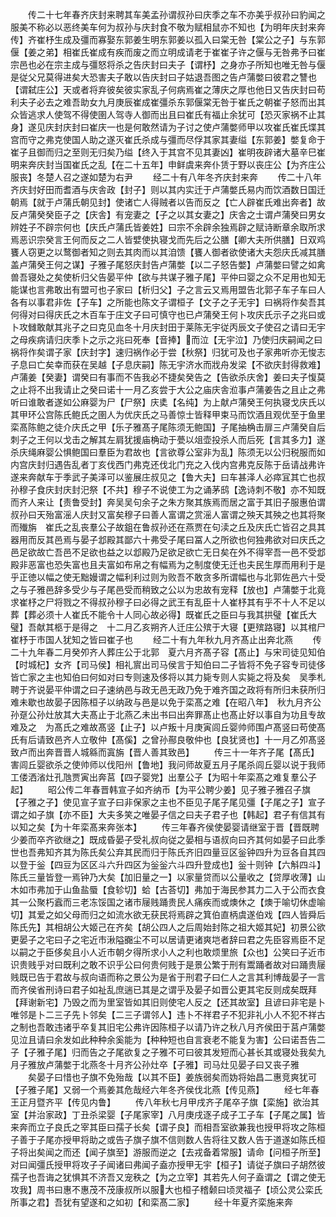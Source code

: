 <!-- { "loadSidebar": true } -->
　　传二十七年春齐庆封来聘其车美孟孙谓叔孙曰庆季之车不亦美乎叔孙曰豹闻之服美不称必以恶终美车何为叔孙与庆封食不敬为赋相鼠亦不知也【为明年庆封来奔传】齐崔杼生成及彊而寡娶东郭姜生明东郭姜以孤入曰棠无咎【棠公之子】与东郭偃【姜之弟】相崔氏崔成有疾而废之而立明成请老于崔崔子许之偃与无咎弗予曰崔宗邑也必在宗主成与彊怒将杀之告庆封曰夫子【谓杼】之身亦子所知也唯无咎与偃是従父兄莫得进矣大恐害夫子敢以告庆封曰子姑退吾图之告卢蒲嫳曰彼君之讐也【谓弑庄公】天或者将弃彼矣彼实家乱子何病焉崔之薄庆之厚也他日又告庆封曰苟利夫子必去之难吾助女九月庚辰崔成崔彊杀东郭偃棠无咎于崔氏之朝崔子怒而出其众皆逃求人使驾不得使圉人驾寺人御而出且曰崔氏有福止余犹可【恐灭家祸不止其身】遂见庆封庆封曰崔庆一也是何敢然请为子讨之使卢蒲嫳师甲以攻崔氏崔氏堞其宫而守之弗克使国人助之遂灭崔氏杀成与彊而尽俘其家其妻缢【东郭姜】嫳复命于崔子且御而归之至则无归矣乃缢【终入于其宫不见其妻凶】崔明夜辟诸大墓辛巳崔明来奔庆封当国崔氏之乱【在二十五年】申鲜虞来奔仆赁于野以丧庄公【为齐庄公服丧】冬楚人召之遂如楚为右尹
　　经二十有八年冬齐庆封来奔
　　传二十八年齐庆封好田而耆酒与庆舎政【封子】则以其内实迁于卢蒲嫳氏易内而饮酒数日国迁朝焉【就于卢蒲氏朝见封】使诸亡人得贼者以告而反之【亡人辟崔氏难出奔者】故反卢蒲癸癸臣子之【庆舎】有宠妻之【子之以其女妻之】庆舎之士谓卢蒲癸曰男女辨姓子不辟宗何也【庆氏卢蒲氏皆姜姓】曰宗不余辟余独焉辟之赋诗断章余取所求焉恶识宗癸言王何而反之二人皆嬖使执寝戈而先后之公膳【卿大夫所供膳】日双鸡饔人窃更之以鹜御者知之则去其肉而以其洎馈【饔人御者欲使诸大夫怨庆氏减其膳盖卢蒲癸王何之谋】子雅子尾怒庆封告卢蒲嫳【以二子怒告嫳】卢蒲嫳曰譬之如禽兽吾寝处之矣使析归父告晏平仲【欲与共谋子雅子尾】平仲曰婴之众不足用也知无能谋也言弗敢出有盟可也子家曰【析归父】子之言云又焉用盟告北郭子车子车曰人各有以事君非佐【子车】之所能也陈文子谓桓子【文子之子无宇】曰祸将作矣吾其何得对曰得庆氏之木百车于庄文子曰可慎守也已卢蒲癸王何卜攻庆氏示子之兆曰或卜攻雠敢献其兆子之曰克见血冬十月庆封田于莱陈无宇従丙辰文子使召之请曰无宇之母疾病请归庆季卜之示之兆曰死奉【音捧】而泣【无宇泣】乃使归庆嗣闻之曰祸将作矣谓子家【庆封字】速归祸作必于尝【秋祭】归犹可及也子家弗听亦无悛志子息曰亡矣幸而获在吴越【子息庆嗣】陈无宇济水而戕舟发梁【不欲庆封得救难】卢蒲姜【癸妻】谓癸曰有事而不告我必不捷矣癸告之【告欲杀庆舍】姜曰夫子愎莫之止将不出我请止之癸曰诺十一月乙亥尝于大公之庙庆舎涖事卢蒲姜告之且止之弗听曰谁敢者遂如公麻婴为尸【尸祭】庆奊【名纯】为上献卢蒲癸王何执寝戈庆氏以其甲环公宫陈氏鲍氏之圉人为优庆氏之马善惊士皆释甲束马而饮酒且观优至于鱼里栾髙陈鲍之徒介庆氏之甲【乐子雅髙子尾陈须无鲍国】子尾抽桷击扉三卢蒲癸自后刺子之王何以戈击之解其左肩犹援庙桷动于甍以俎壶投杀人而后死【言其多力】遂杀庆绳麻婴公惧鲍国曰羣臣为君故也【言欲尊公室非为乱】陈须无以公归税服而如内宫庆封归遇告乱者丁亥伐西门弗克还伐北门充之入伐内宫弗克反陈于岳请战弗许遂来奔献车于季武子美泽可以鉴展庄叔见之【鲁大夫】曰车甚泽人必瘁冝其亡也叔孙穆子食庆封庆封汜祭【不共】穆子不说使工为之诵茅鸱【逸诗刺不敬】亦不知既而齐人来让【责鲁受封】奔吴吴句余子之朱方聚其族焉而居之富于其旧子服惠伯谓叔孙曰天殆富滛人庆封又富矣穆子曰善人富谓之赏滛人富谓之殃天其殃之也其将聚而殱旃　崔氏之乱丧羣公子故鉏在鲁叔孙还在燕贾在句渎之丘及庆氏亡皆召之具其器用而反其邑焉与晏子邶殿其鄙六十弗受子尾曰冨人之所欲也何独弗欲对曰庆氏之邑足欲故亡吾邑不足欲也益之以邶殿乃足欲足欲亡无日矣在外不得宰吾一邑不受邶殿非恶富也恐失富也且夫富如布帛之有幅焉为之制度使无迁也夫民生厚而用利于是乎正徳以幅之使无黜嫚谓之幅利利过则为败吾不敢贪多所谓幅也与北郭佐邑六十受之与子雅邑辞多受少与子尾邑受而稍致之公以为忠故有宠释【放也】卢蒲嫳于北竟求崔杼之尸将戮之不得叔孙穆子曰必得之武王有乱臣十人崔杼其有乎不十人不足以葬【葬必须十人崔氏不能令十人同心故必得】既崔氏之臣曰与我其拱璧【崔氏大璧】吾献其柩于是得之　十二月乙亥朔齐人迁庄公殡于大寝【更殡路寝】以其棺尸崔杼于市国人犹知之皆曰崔子也
　　经二十有九年秋九月齐髙止出奔北燕
　　传二十九年春二月癸夘齐人葬庄公于北郭　夏六月齐髙子容【髙止】与宋司徒见知伯【时城杞】女齐【司马侯】相礼賔出司马侯言于知伯曰二子皆将不免子容专司徒侈皆亡家之主也知伯曰何如对曰专则速及侈将以其力毙专则人实毙之将及矣　吴季札聘于齐说晏平仲谓之曰子速纳邑与政无邑无政乃免于难齐国之政将有所归未获所归难未歇也故晏子因陈桓子以纳政与邑是以免于栾髙之难【在昭八年】　秋九月齐公孙趸公孙灶放其大夫髙止于北燕乙未出书曰出奔罪髙止也髙止好以事自为功且专故难及之　为髙氏之难故髙竖【止子】以卢叛十月庚寅闾丘婴帅师围卢髙竖曰苟使髙氏有后请致邑齐人立敬仲【髙傒】之曾孙酀良敬仲也【良犹贤也】十一月乙夘髙竖致卢而出奔晋晋人城緜而寘旃【晋人善其致邑】
　　传三十一年齐子尾【髙氏】害闾丘婴欲杀之使帅师以伐阳州【鲁地】我问师故夏五月子尾杀闾丘婴以说于我师工偻洒渻灶孔虺贾寅出奔莒【四子婴党】出羣公子【为昭十年栾髙之难复羣公子起】
　　昭公传二年春晋韩宣子如齐纳币【为平公聘少姜】见子雅子雅召子旗【子雅之子】使见宣子宣子曰非保家之主也不臣见子尾子尾见彊【子尾之子】宣子谓之如子旗【亦不臣】大夫多笑之唯晏子信之曰夫子君子也【韩起】君子有信其有以知之矣【为十年栾髙来奔张本】
　　传三年春齐侯使晏婴请继室于晋【晋既聘少姜而卒齐欲继之】既成昏晏子受礼叔向従之晏相与语叔向曰齐其何如晏子曰此季世也吾弗知齐其为陈氏矣公弃其民而归于陈氏齐旧四量豆区釡钟四升为豆各自其四以登于釡【四豆为区区斗六升四区为釡釡六斗四升登成也】釡十则钟【六斛四斗】陈氏三量皆登一焉钟乃大矣【加旧量之一】以家量贷而以公量收之【贷厚收薄】山木如市弗加于山鱼盐蜃【食轸切】蛤【古荅切】弗加于海民参其力二入于公而衣食其一公聚朽蠧而三老冻馁国之诸市屦贱踊贵民人痛疾而或燠休之【燠于喻切休虚喻切】其爱之如父母而归之如流水欲无获民将焉辟之箕伯直柄虞遂伯戏【四人皆舜后陈氏先】其相胡公大姬己在齐矣【胡公四人之后周始封陈之祖大姬其妃】初景公欲更晏子之宅曰子之宅近市湫隘嚻尘不可以居请更诸爽垲者辞曰君之先臣容焉臣不足以嗣之于臣侈矣且小人近市朝夕得所求小人之利也敢烦里旅【众也】公笑曰子近市识贵贱乎对曰既利之敢不识乎公曰何贵何贱于是景公繁于刑有鬻踊者故对曰踊贵屦贱既已告于君故与叔向语而称之景公为是省于刑君子曰仁人之言其利博哉晏子一言而齐侯省刑诗曰君子如祉乱庶遄已其是之谓乎及晏子如晋公更其宅反则成矣既拜【拜谢新宅】乃毁之而为里室皆如其旧则使宅人反之【还其故室】且谚曰非宅是卜唯邻是卜二三子先卜邻矣【二三子谓邻人】违卜不祥君子不犯非礼小人不犯不祥古之制也吾敢违诸乎卒复其旧宅公弗许因陈桓子以请乃许之秋八月齐侯田于莒卢蒲嫳见泣且请曰余发如此种种余奚能为【种种短也自言衰老不能复为害】公曰诺吾告二子【子雅子尾】归而告之子尾欲复之子雅不可曰彼其发短而心甚长其或寝处我矣九月子雅放卢蒲嫳于北燕冬十月齐公孙灶卒【子雅】司马灶见晏子曰又丧子雅
　　矣晏子曰惜也子旗不免殆哉【以其不臣】姜族弱矣而妫将始昌二惠竞爽犹可【子雅子尾】又弱一个焉姜其危哉经六年冬齐侯伐北燕【传见燕】
　　经七年春王正月暨齐平【传见内鲁】
　　传八年秋七月甲戌齐子尾卒子旗【栾施】欲治其室【并治家政】丁丑杀梁婴【子尾家宰】八月庚戌逐子成子工子车【子尾之属】皆来奔而立子良氏之宰其臣曰孺子长矣【谓子良】而相吾室欲兼我也授甲将攻之陈桓子善于子尾亦授甲将助之或告子旗子旗不信则数人告将往又数人告于道遂如陈氏桓子将出矣闻之而还【闻子旗至】游服而逆之【去戎备着常服】请命【问桓子所至】对曰闻彊氏授甲将攻子子闻诸曰弗闻子盍亦授甲无宇【桓子】请従子旗曰子胡然彼孺子也吾诲之犹惧其不济吾又宠秩之【为之立宰】其若先人何子盍谓之【谓之使无攻我】周书曰惠不惠茂不茂康叔所以服大也桓子稽颡曰顷灵福子【顷公灵公栾氏所事之君】吾犹有望遂和之如初【和栾髙二家】
　　经十年夏齐栾施来奔
